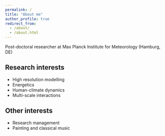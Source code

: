 ```yaml
---
permalink: /
title: "About me"
author_profile: true
redirect_from: 
  - /about/
  - /about.html
---
```


Post-doctoral researcher at Max Planck Institute for Meteorology (Hamburg, DE)

## Research interests

  * High resolution modelling
  * Energetics
  * Human-climate dynamics
  * Multi-scale interactions

## Other interests    
  * Research management
  * Painting and classical music


